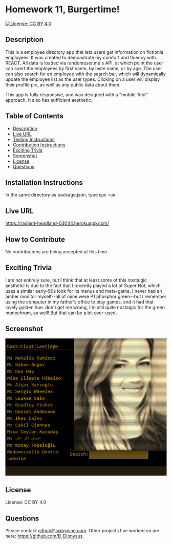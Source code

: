 # Homework 11, Burgertime!
[![License: CC BY 4.0](https://img.shields.io/badge/License-CC%20BY%204.0-lightgrey.svg)](https://creativecommons.org/licenses/by/4.0/)
## Description
This is a employee directory app that lets users get information on fictionla employees. It was created to demonstrate my comfort and fluency with REACT. All data is loaded via randomuser.me's API, at which point the user can soert the employees by first name, by laste name, or by age. The user can also search for an employee with the search bar, which will dynamically update the employee list as the user types. Clicking on a user will display their profile pic, as well as any public data about them.

This app is fully responsive, and was designed with a "mobile-first" approach. It also has sufficient aesthetic.
## Table of Contents
* [Description](#description)
* [Live URL](#Live%20URL)
* [Testing Instructions](#Testing%20Instructions)
* [Contribution Instructions](#How%20to%20Contribute)
* [Exciting Trivia](#Exciting%20Trivia)
* [Screenshot](#Screenshot)
* [License](#License)
* [Questions](#Questions)
## Installation Instructions
In the same directory as package.json, type ```npm run```
## Live URL
https://radiant-headland-03044.herokuapp.com/
## How to Contribute
No contributions are being accepted at this time.
## Exciting Trivia
I am not entirely sure, but I think that at least some of this nostalgic aesthetic is due to the fact that I recently played a lot of Super Hot, which uses a similar early-90s look for its menus and meta-game. I never had an amber monitor myself--all of mine were P1 phosphor green--but I remember using the computer in my father's office to play games, and it had that lovely golden hue. don't get me wrong, I'm still quite nostalgic for the green monochrom, as well! But that can be a bit over-used.
## Screenshot
![screnshot](./client/public/screenshot.PNG)
## License
License: CC BY 4.0
## Questions
Please contact github@sixbynine.com.
Other projects I've worked on are here: https://github.com/B-Dionysus.